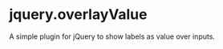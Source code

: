 jquery.overlayValue
===================

A simple plugin for jQuery to show labels as value over inputs.